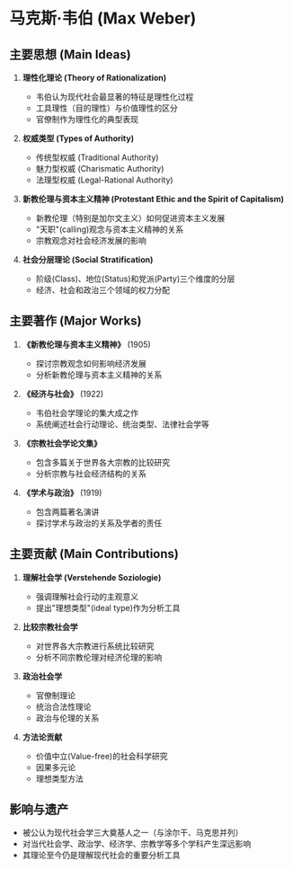 # 马克斯·韦伯 (Max Weber)

## 主要思想 (Main Ideas)

1. **理性化理论 (Theory of Rationalization)**
   - 韦伯认为现代社会最显著的特征是理性化过程
   - 工具理性（目的理性）与价值理性的区分
   - 官僚制作为理性化的典型表现

2. **权威类型 (Types of Authority)**
   - 传统型权威 (Traditional Authority)
   - 魅力型权威 (Charismatic Authority)
   - 法理型权威 (Legal-Rational Authority)

3. **新教伦理与资本主义精神 (Protestant Ethic and the Spirit of Capitalism)**
   - 新教伦理（特别是加尔文主义）如何促进资本主义发展
   - "天职"(calling)观念与资本主义精神的关系
   - 宗教观念对社会经济发展的影响

4. **社会分层理论 (Social Stratification)**
   - 阶级(Class)、地位(Status)和党派(Party)三个维度的分层
   - 经济、社会和政治三个领域的权力分配

## 主要著作 (Major Works)

1. **《新教伦理与资本主义精神》** (1905)
   - 探讨宗教观念如何影响经济发展
   - 分析新教伦理与资本主义精神的关系

2. **《经济与社会》** (1922)
   - 韦伯社会学理论的集大成之作
   - 系统阐述社会行动理论、统治类型、法律社会学等

3. **《宗教社会学论文集》**
   - 包含多篇关于世界各大宗教的比较研究
   - 分析宗教与社会经济结构的关系

4. **《学术与政治》** (1919)
   - 包含两篇著名演讲
   - 探讨学术与政治的关系及学者的责任

## 主要贡献 (Main Contributions)

1. **理解社会学 (Verstehende Soziologie)**
   - 强调理解社会行动的主观意义
   - 提出"理想类型"(ideal type)作为分析工具

2. **比较宗教社会学**
   - 对世界各大宗教进行系统比较研究
   - 分析不同宗教伦理对经济伦理的影响

3. **政治社会学**
   - 官僚制理论
   - 统治合法性理论
   - 政治与伦理的关系

4. **方法论贡献**
   - 价值中立(Value-free)的社会科学研究
   - 因果多元论
   - 理想类型方法

## 影响与遗产

- 被公认为现代社会学三大奠基人之一（与涂尔干、马克思并列）
- 对当代社会学、政治学、经济学、宗教学等多个学科产生深远影响
- 其理论至今仍是理解现代社会的重要分析工具
